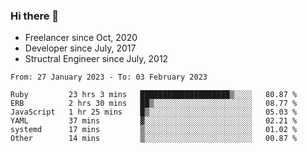 ### Hi there 👋

- Freelancer since Oct, 2020
- Developer since July, 2017
- Structral Engineer since July, 2012

<!--START_SECTION:waka-->

```text
From: 27 January 2023 - To: 03 February 2023

Ruby         23 hrs 3 mins   ████████████████████▒░░░░   80.87 %
ERB          2 hrs 30 mins   ██▒░░░░░░░░░░░░░░░░░░░░░░   08.77 %
JavaScript   1 hr 25 mins    █▒░░░░░░░░░░░░░░░░░░░░░░░   05.03 %
YAML         37 mins         ▓░░░░░░░░░░░░░░░░░░░░░░░░   02.21 %
systemd      17 mins         ▒░░░░░░░░░░░░░░░░░░░░░░░░   01.02 %
Other        14 mins         ▒░░░░░░░░░░░░░░░░░░░░░░░░   00.87 %
```

<!--END_SECTION:waka-->
